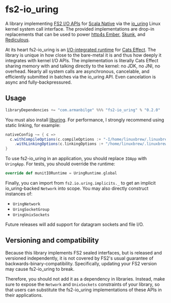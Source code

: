 # fs2-io_uring

A library implementing [FS2 I/O APIs](https://fs2.io/#/io) for [Scala Native](https://scala-native.org/) via the [io_uring](https://en.wikipedia.org/wiki/Io_uring) Linux kernel system call interface. The provided implementations are drop-in replacements that can be used to power [http4s Ember](https://http4s.org/v0.23/docs/integrations.html#ember), [Skunk](https://github.com/tpolecat/skunk), and [Rediculous](https://github.com/davenverse/rediculous).

At its heart fs2-io_uring is an [I/O-integrated runtime](https://github.com/typelevel/cats-effect/discussions/3070) for [Cats Effect](https://typelevel.org/cats-effect/). The library is unique in how close to the bare-metal it is and thus how deeply it integrates with kernel I/O APIs. The implementation is literally Cats Effect sharing memory with and talking directly to the kernel: no JDK, no JNI, no overhead. Nearly all system calls are asynchronous, cancelable, and efficiently submitted in batches via the io_uring API. Even cancelation is async and fully-backpressured.

## Usage

```scala
libraryDependencies += "com.armanbilge" %%% "fs2-io_uring" % "0.2.0"
```

You must also install [liburing](https://github.com/axboe/liburing). For performance, I strongly recommend using static linking, for example:

```scala
nativeConfig ~= { c =>
  c.withCompileOptions(c.compileOptions :+ "-I/home/linuxbrew/.linuxbrew/include")
    .withLinkingOptions(c.linkingOptions :+ "/home/linuxbrew/.linuxbrew/lib/liburing.a")
}
```

To use fs2-io_uring in an application, you should replace `IOApp` with `UringApp`. For tests, you should override the runtime:

```scala
override def munitIORuntime = UringRuntime.global
```

Finally, you can import from `fs2.io.uring.implicits._` to get an implicit io_uring-backed `Network` into scope. You may also directly construct instances of:

- `UringNetwork`
- `UringSocketGroup`
- `UringUnixSockets`

Future releases will add support for datagram sockets and file I/O.

## Versioning and compatibility

Because this library implements FS2 sealed interfaces, but is released and versioned independently, it is not covered by FS2's usual guarantee of backwards-binary-compatibility. Specifically, updating your FS2 version may cause fs2-io_uring to break.

Therefore, you should not add it as a dependency in libraries. Instead, make sure to expose the `Network` and `UnixSockets` constraints of your library, so that users can substitute the fs2-io_uring implementations of these APIs in their applications.
